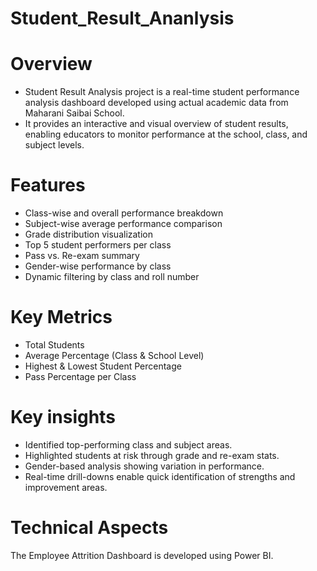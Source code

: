 # Student_Result_Ananlysis 
# Overview
* Student Result Analysis project is a real-time student performance analysis dashboard developed using actual academic data from Maharani Saibai School.
* It provides an interactive and visual overview of student results, enabling educators to monitor performance at the school, class, and subject levels.

# Features
* Class-wise and overall performance breakdown
* Subject-wise average performance comparison
* Grade distribution visualization
* Top 5 student performers per class
* Pass vs. Re-exam summary
* Gender-wise performance by class
* Dynamic filtering by class and roll number

# Key Metrics
* Total Students
* Average Percentage (Class & School Level)
* Highest & Lowest Student Percentage
* Pass Percentage per Class

# Key insights
* Identified top-performing class and subject areas.
* Highlighted students at risk through grade and re-exam stats.
* Gender-based analysis showing variation in performance.
* Real-time drill-downs enable quick identification of strengths and improvement areas.

# Technical Aspects
The Employee Attrition Dashboard is developed using Power BI. 
